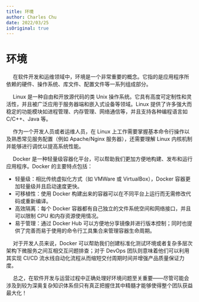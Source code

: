 ```yaml
---
title: 环境
author: Charles Chu
date: 2022/03/25
isOriginal: true
---
```


# 环境

&emsp; 在软件开发和运维领域中，环境是一个非常重要的概念。它指的是应用程序所依赖的硬件、操作系统、库文件、配置文件等一系列组成部分。

&emsp; Linux 是一种自由和开放源代码的类 Unix 操作系统。它具有高度可定制性和灵活性，并且被广泛应用于服务器端和嵌入式设备等领域。Linux 提供了许多强大而稳定的功能模块如进程管理、内存管理、网络通信等，并且支持各种编程语言如 C/C++、Java 等。

&emsp; 作为一个开发人员或者运维人员，在 Linux 上工作需要掌握基本命令行操作以及熟悉常见服务配置（例如 Apache/Nginx 服务器），还需要理解 Linux 内核机制并能够进行调优以提高系统性能。

&emsp; Docker 是一种轻量级容器化平台，可以帮助我们更加方便地构建、发布和运行应用程序。Docker 的主要特点包括：

- 轻量级：相比传统虚拟化方式（如 VMWare 或 VirtualBox），Docker 容器更加轻量级并且启动速度更快。
- 可移植性：使用 Docker 构建出来的容器可以在不同平台上运行而无需修改代码或重新编译。
- 高效隔离：每个 Docker 容器都有自己独立的文件系统空间和网络接口，并且可以限制 CPU 和内存资源使用情况。
- 易于管理：通过 Docker Hub 可以方便地分享镜像并进行版本控制；同时也提供了完善而易于使用的命令行工具集合来管理容器生命周期。

&emsp; 对于开发人员来说，Docker 可以帮助我们创建标准化测试环境或者复杂多层次架构下微服务之间互相交互问题排查；对于 DevOps 团队则意味着他们可以利用其实现 CI/CD 流水线自动化流程从而缩短交付周期时间并增强产品质量保证力度。

&emsp; 总之，在软件开发与运营过程中正确处理好环境问题至关重要——尽管可能会涉及到较为深奥复杂知识体系但只有真正把握住其中精髓才能够使得整个团队获益最大化！